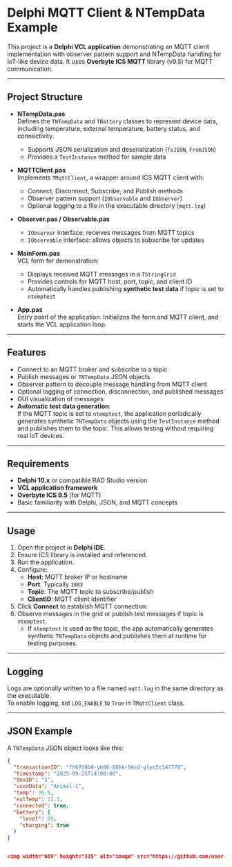 # Delphi MQTT Client & NTempData Example

This project is a **Delphi VCL application** demonstrating an MQTT client implementation with observer pattern support and NTempData handling for IoT-like device data. It uses **Overbyte ICS MQTT** library (v9.5) for MQTT communication.

---

## Project Structure

- **NTempData.pas**  
  Defines the `TNTempData` and `TBattery` classes to represent device data, including temperature, external temperature, battery status, and connectivity.  
  - Supports JSON serialization and deserialization (`ToJSON`, `FromJSON`)  
  - Provides a `TestInstance` method for sample data

- **MQTTClient.pas**  
  Implements `TMqttClient`, a wrapper around ICS MQTT client with:  
  - Connect, Disconnect, Subscribe, and Publish methods  
  - Observer pattern support (`IObservable` and `IObserver`)  
  - Optional logging to a file in the executable directory (`mqtt.log`)

- **Observer.pas / Observable.pas**  
  - `IObserver` interface: receives messages from MQTT topics  
  - `IObservable` interface: allows objects to subscribe for updates

- **MainForm.pas**  
  VCL form for demonstration:  
  - Displays received MQTT messages in a `TStringGrid`  
  - Provides controls for MQTT host, port, topic, and client ID  
  - Automatically handles publishing **synthetic test data** if topic is set to `ntemptest`

- **App.pas**  
  Entry point of the application. Initializes the form and MQTT client, and starts the VCL application loop.

---

## Features

- Connect to an MQTT broker and subscribe to a topic
- Publish messages or `TNTempData` JSON objects
- Observer pattern to decouple message handling from MQTT client
- Optional logging of connection, disconnection, and published messages
- GUI visualization of messages
- **Automatic test data generation**:  
  If the MQTT topic is set to `ntemptest`, the application periodically generates synthetic `TNTempData` objects using the `TestInstance` method and publishes them to the topic. This allows testing without requiring real IoT devices.

---

## Requirements

- **Delphi 10.x** or compatible RAD Studio version
- **VCL application framework**
- **Overbyte ICS 9.5** (for MQTT)
- Basic familiarity with Delphi, JSON, and MQTT concepts

---

## Usage

1. Open the project in **Delphi IDE**.
2. Ensure ICS library is installed and referenced.
3. Run the application.  
4. Configure:
   - **Host**: MQTT broker IP or hostname  
   - **Port**: Typically `1883`  
   - **Topic**: The MQTT topic to subscribe/publish  
   - **ClientID**: MQTT client identifier
5. Click **Connect** to establish MQTT connection.
6. Observe messages in the grid or publish test messages if topic is `ntemptest`.  
   - If `ntemptest` is used as the topic, the app automatically generates synthetic `TNTempData` objects and publishes them at runtime for testing purposes.

---

## Logging

Logs are optionally written to a file named `mqtt.log` in the same directory as the executable.  
To enable logging, set `LOG_ENABLE` to `True` in `TMqttClient` class.

---

## JSON Example

A `TNTempData` JSON object looks like this:

```json
{
  "transactionID": "fh67d8b0-yh86-88kk-94sd-glyv5c147778",
  "timestamp": "2025-09-25T14:00:00",
  "devID": "1",
  "userData": "Animal-1",
  "temp": 36.5,
  "extTemp": 22.3,
  "connected": true,
  "battery": {
    "level": 85,
    "charging": true
  }
}


<img width="689" height="315" alt="image" src="https://github.com/user-attachments/assets/fe0d6eb0-64f3-4048-8e30-e907d881ded7" />

